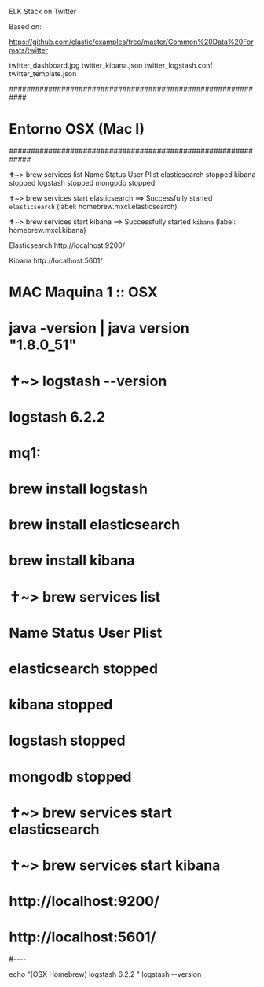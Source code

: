 ELK Stack on Twitter 

Based on:

https://github.com/elastic/examples/tree/master/Common%20Data%20Formats/twitter


twitter_dashboard.jpg
twitter_kibana.json	
twitter_logstash.conf	
twitter_template.json	


############################################################
# Entorno OSX (Mac I)
############################################################# 

✝~> brew services list
    Name          Status  User Plist
    elasticsearch stopped
    kibana        stopped
    logstash      stopped
    mongodb       stopped


✝~>  brew services start elasticsearch
==> Successfully started `elasticsearch` (label: homebrew.mxcl.elasticsearch)

✝~>  brew services start kibana
==> Successfully started `kibana` (label: homebrew.mxcl.kibana)

Elasticsearch
http://localhost:9200/

Kibana
http://localhost:5601/



# MAC Maquina 1 :: OSX

# java -version  | java version "1.8.0_51"
# ✝~> logstash --version
# logstash 6.2.2

# mq1: 
#   brew install logstash
#   brew install elasticsearch
#   brew install kibana

# ✝~> brew services list
#   Name          Status  User Plist
#   elasticsearch stopped
#   kibana        stopped
#   logstash      stopped
#   mongodb       stopped

# ✝~>  brew services start elasticsearch
# ✝~>  brew services start kibana

# http://localhost:9200/
# http://localhost:5601/

#----

echo "(OSX Homebrew) logstash 6.2.2 "
logstash --version

